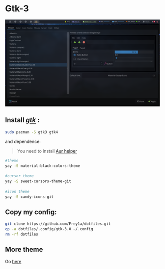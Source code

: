 # Gtk-3

![gtk-theme](./gtk-theme.png)

## Install [_gtk_](https://www.gtk.org/) :

```bash
sudo pacman -S gtk3 gtk4
```

and dependence:

> You need to install [Aur helper](https://wiki.archlinux.org/index.php/AUR_helpers)

```bash
#theme
yay -S material-black-colors-theme

#cursor theme
yay -S sweet-cursors-theme-git

#icon theme
yay -S candy-icons-git
```

## Copy my config:

```bash
git clone https://github.com/Frey1a/dotfiles.git
cp -a dotfiles/.config/gtk-3.0 ~/.config
rm -rf dotfiles
```

## More theme

Go [here](https://www.gnome-look.org/s/Gnome/browse/)

